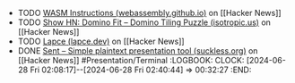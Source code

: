 - TODO [WASM Instructions (webassembly.github.io)](https://news.ycombinator.com/item?id=39419010) on [[Hacker News]]
- TODO [Show HN: Domino Fit – Domino Tiling Puzzle (isotropic.us)](https://news.ycombinator.com/item?id=39420966) on [[Hacker News]]
- TODO [Lapce (lapce.dev)](https://news.ycombinator.com/item?id=39421090) on [[Hacker News]]
- DONE [Sent – Simple plaintext presentation tool (suckless.org)](https://news.ycombinator.com/item?id=39421618) on [[Hacker News]] #Presentation/Terminal
  :LOGBOOK:
  CLOCK: [2024-06-28 Fri 02:08:17]--[2024-06-28 Fri 02:40:44] =>  00:32:27
  :END: